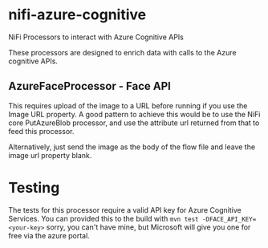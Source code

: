 # nifi-azure-cognitive
NiFi Processors to interact with Azure Cognitive APIs

These processors are designed to enrich data with calls to the Azure cognitive APIs.

## AzureFaceProcessor - Face API 

This requires upload of the image to a URL before running if you use the Image URL property. A good pattern to achieve this would be to use the NiFi core PutAzureBlob processor, and use the attribute url returned from that to feed this processor.

Alternatively, just send the image as the body of the flow file and leave the image url property blank. 

# Testing
The tests for this processor require a valid API key for Azure Cognitive Services. You can provided this to the build with 
`mvn test -DFACE_API_KEY=<your-key>` sorry, you can't have mine, but Microsoft will give you one for free via the azure portal.
